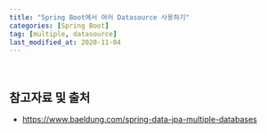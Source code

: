 ```yaml
---
title: "Spring Boot에서 여러 Datasource 사용하기"
categories: [Spring Boot]
tag: [multiple, datasource]
last_modified_at: 2020-11-04
---
```




<br/>

## 참고자료 및 출처

- <https://www.baeldung.com/spring-data-jpa-multiple-databases>
